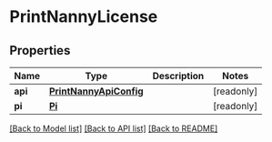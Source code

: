 # PrintNannyLicense


## Properties
Name | Type | Description | Notes
------------ | ------------- | ------------- | -------------
**api** | [**PrintNannyApiConfig**](PrintNannyApiConfig.md) |  | [readonly] 
**pi** | [**Pi**](Pi.md) |  | [readonly] 

[[Back to Model list]](../README.md#documentation-for-models) [[Back to API list]](../README.md#documentation-for-api-endpoints) [[Back to README]](../README.md)


